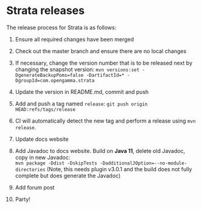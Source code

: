 Strata releases
===============

The release process for Strata is as follows:

1. Ensure all required changes have been merged

1. Check out the master branch and ensure there are no local changes

1. If necessary, change the version number that is to be released next by changing the snapshot version: 
`mvn versions:set -DgenerateBackupPoms=false -DartifactId=* -DgroupId=com.opengamma.strata`

1. Update the version in README.md, commit and push

1. Add and push a tag named `release`: 
`git push origin HEAD:refs/tags/release`

1. CI will automatically detect the new tag and perform a release using `mvn release`.

1. Update docs website

1. Add Javadoc to docs website. Build on **Java 11**, delete old Javadoc, copy in new Javadoc:  
`mvn package -Ddist -DskipTests -DadditionalJOption=--no-module-directories`
(Note, this needs plugin v3.0.1 and the build does not fully complete but does generate the Javadoc)

1. Add forum post

1. Party!
